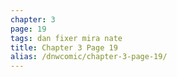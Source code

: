 ```yaml
---
chapter: 3
page: 19
tags: dan fixer mira nate
title: Chapter 3 Page 19
alias: /dnwcomic/chapter-3-page-19/
---
```

